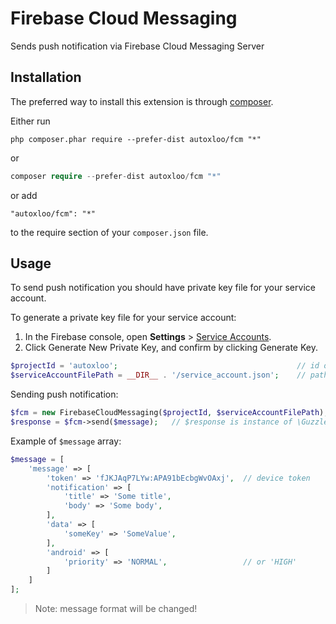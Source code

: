 Firebase Cloud Messaging
========================
Sends push notification via Firebase Cloud Messaging Server

Installation
------------

The preferred way to install this extension is through [composer](http://getcomposer.org/download/).

Either run

```
php composer.phar require --prefer-dist autoxloo/fcm "*"
```

or

```php
composer require --prefer-dist autoxloo/fcm "*"
```

or add

```
"autoxloo/fcm": "*"
```

to the require section of your `composer.json` file.

Usage
-----

To send push notification you should have private key file for your service account.

To generate a private key file for your service account:

1. In the Firebase console, open **Settings** > [Service Accounts](https://console.firebase.google.com/project/_/settings/serviceaccounts/adminsdk).
1. Click Generate New Private Key, and confirm by clicking Generate Key.

```php
$projectId = 'autoxloo';                                        // id of your project created in firebase console
$serviceAccountFilePath = __DIR__ . '/service_account.json';    // path to your generated private key file for your service account
```

Sending push notification:

```php
$fcm = new FirebaseCloudMessaging($projectId, $serviceAccountFilePath);
$response = $fcm->send($message);   // $response is instance of \GuzzleHttp\Psr7\Response
```

Example of `$message` array:

```php
$message = [
    'message' => [
        'token' => 'fJKJAqP7LYw:APA91bEcbgWvOAxj',  // device token
        'notification' => [
            'title' => 'Some title',
            'body' => 'Some body',
        ],
        'data' => [
            'someKey' => 'SomeValue',
        ],
        'android' => [
            'priority' => 'NORMAL',                 // or 'HIGH'
        ]
    ]
];
```

>Note: message format will be changed!
